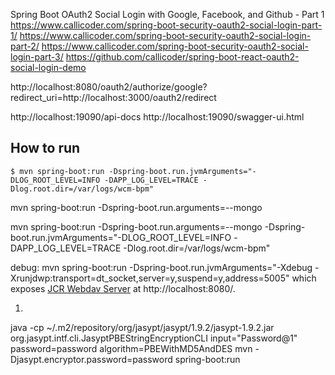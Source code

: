Spring Boot OAuth2 Social Login with Google, Facebook, and Github - Part 1
https://www.callicoder.com/spring-boot-security-oauth2-social-login-part-1/
https://www.callicoder.com/spring-boot-security-oauth2-social-login-part-2/
https://www.callicoder.com/spring-boot-security-oauth2-social-login-part-3/
https://github.com/callicoder/spring-boot-react-oauth2-social-login-demo


	
	
http://localhost:8080/oauth2/authorize/google?redirect_uri=http://localhost:3000/oauth2/redirect

http://localhost:19090/api-docs
http://localhost:19090/swagger-ui.html

## How to run

    $ mvn spring-boot:run -Dspring-boot.run.jvmArguments="-DLOG_ROOT_LEVEL=INFO -DAPP_LOG_LEVEL=TRACE -Dlog.root.dir=/var/logs/wcm-bpm"

mvn spring-boot:run -Dspring-boot.run.arguments=--mongo

mvn spring-boot:run -Dspring-boot.run.arguments=--mongo -Dspring-boot.run.jvmArguments="-DLOG_ROOT_LEVEL=INFO -DAPP_LOG_LEVEL=TRACE -Dlog.root.dir=/var/logs/wcm-bpm"



debug:
mvn spring-boot:run -Dspring-boot.run.jvmArguments="-Xdebug -Xrunjdwp:transport=dt_socket,server=y,suspend=y,address=5005"
which exposes [JCR Webdav Server](http://jackrabbit.apache.org/jcr/components/jackrabbit-jcr-server.html#JCR_Webdav_Server) at http://localhost:8080/.


1.
java -cp ~/.m2/repository/org/jasypt/jasypt/1.9.2/jasypt-1.9.2.jar  org.jasypt.intf.cli.JasyptPBEStringEncryptionCLI input="Password@1" password=password algorithm=PBEWithMD5AndDES
mvn -Djasypt.encryptor.password=password spring-boot:run
